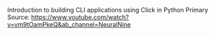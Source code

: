 Introduction to building CLI applications using Click in Python
Primary Source: https://www.youtube.com/watch?v=vm9tOamPkeQ&ab_channel=NeuralNine